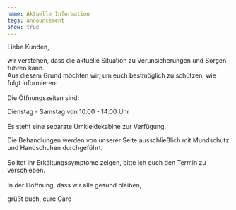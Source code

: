 ```yaml
---
name: Aktuelle Information
tags: announcement
show: true
---
```

Liebe Kunden,

wir verstehen, dass die aktuelle Situation zu Verunsicherungen und Sorgen führen kann.
<br />
Aus diesem Grund möchten wir, um euch bestmöglich zu schützen, wie folgt informieren:
<br /><br />
Die Öffnungszeiten sind:

Dienstag - Samstag von 10.00 - 14.00 Uhr
<br /><br />
Es steht eine separate Umkleidekabine zur Verfügung.

Die Behandlungen werden von unserer Seite ausschließlich mit Mundschutz und Handschuhen durchgeführt.
<br /><br />
Solltet ihr Erkältungssymptome zeigen, bitte ich euch den Termin zu verschieben.
<br /><br />
In der Hoffnung, dass wir alle gesund bleiben,

grüßt euch, eure Caro